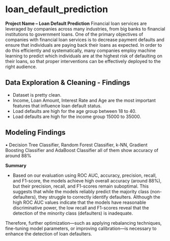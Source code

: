 # loan_default_prediction

**Project Name – Loan Default Prediction** 
Financial loan services are leveraged by companies across many industries, from big banks to financial institutions to government loans. 
One of the primary objectives of companies with financial loan services is to decrease payment defaults and ensure that individuals are paying back their loans as expected. 
In order to do this efficiently and systematically, many companies employ machine learning to predict which individuals are at the highest risk of defaulting on their loans, so that proper interventions can be effectively deployed to the right audience.

## Data Exploration & Cleaning - Findings
-  Dataset is pretty clean.
-  Income, Loan Amount, Interest Rate and Age are the most important features that influence loan default status.
-  Load defaults are high for the age group between 18 to 40.
-  Load defaults are high for the income group 15000 to 35000.
  
## Modeling Findings
•	Decision Tree Classifier, Random Forest Classifier, k-NN, Gradient Boosting Classifier and AdaBoost Classifier all of them show accuracy of around 88%

**Summary**
- Based on our evaluation using ROC AUC, accuracy, precision, recall, and F1-score, the models achieve high overall accuracy (around 88%), but their precision, recall, and F1-scores remain suboptimal. 
This suggests that while the models reliably predict the majority class (non-defaulters), they struggle to correctly identify defaulters. 
Although the high ROC AUC values indicate that the models have reasonable discriminative power, the low recall and F1-scores reveal that the detection of the minority class (defaulters) is inadequate.

Therefore, further optimization—such as applying rebalancing techniques, fine-tuning model parameters, or improving calibration—is necessary to enhance the detection of loan defaulters.
